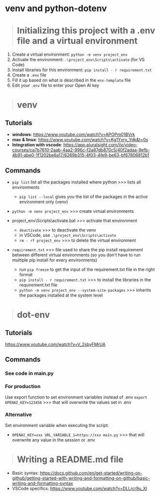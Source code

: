 
# venv and python-dotenv

># Initializing this project with a .env file and a virtual environment
1. Create a virtual environment: `python -m venv project_env`
2. Activate the environment: `.\project_env\Scripts\activate` (for VS Code)
3. Install libraries for this environment: `pip install - r requirement.txt`
4. Create a `.env` file
5. Fill it up based on what is described in the `env-template` file
6. Edit your `.env` file to enter your Open AI key

># venv
## Tutorials
- **windows**: https://www.youtube.com/watch?v=APOPm01BVrk
- **mac & linux**: https://www.youtube.com/watch?v=Kg1Yvry_Ydk&t=0s
- **Integration with vscode**: https://app.pluralsight.com/ilx/video-courses/ca7b7610-2aab-4aa2-996c-f2a87db870c5/40f2adaa-9efb-4b91-abe0-1f1202be6a17/6269b315-4f03-4fe9-be63-bf67806812b1
## Commands
- `pip list` list all the packages installed
where python >>> lists all environments
  - `pip list --local` gives you the list of the packages in the active environment only (venv) 
- `python -m venv project_env` >>> create virtual environments
- project_env\Scripts\activate.bat >>> activate that environment
    - `deactivate`  >>> to deactivate the venv
    - in VSCode, use `.\project_env\Scripts\activate`
    - `rm - rf project_env` >>> to delete the virtual environment

- `requirement.txt` >>> file used to share the pip install requirement between different virtual environments (so you don't have to run multiple pip install for every environments)
    - run `pip freeze` to get the input of the requirement.txt file in the right format
    - `pip install - r requirement.txt` >>> to install the libraries in the requirement.txt file
    - `python -m venv project_env --system-site-packages` >>> inherits the packages installed at the system level


># dot-env
## Tutorials
https://www.youtube.com/watch?v=V_2sbyFMrUA

## Commands
### See code in main.py

### For production
Use export function to set environment variables instead of .env
`export OPENAI_KEY=123456` >>> that will overwrite the values set in .env

### Alternative
Set environment variable when executing the script:
- `OPENAI_KEY=xxx URL_VARIABLE_1=https://xxx main.py` >>> that will overwrite any value in the session or .env


># Writing a README.md file 

- Basic syntax: https://docs.github.com/en/get-started/writing-on-github/getting-started-with-writing-and-formatting-on-github/basic-writing-and-formatting-syntax
- VSCode specifics: https://www.youtube.com/watch?v=DLLrcr9u_XI
